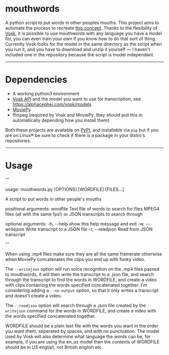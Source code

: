 # mouthwords
A python script to put words in other peoples mouths.
This project aims to automate the process to recreate [this concept](https://youtu.be/slGYJfPtW7c).
Thanks to the flexibility of [Vosk](https://github.com/alphacep/vosk-api), it is possible to use mouthwords
with any language you have a model for, you can even train your own if you know how to do that sort of thing.
Currently Vosk looks for the model in the same directory as the script when you run it, and you have to download
and unzip it yourself — I haven't included one in the repository because the script is model independant.

---

# Dependencies
- A working python3 environment
- [Vosk API](https://github.com/alphacep/vosk-api) and the model you want to use for transcription, see <https://alphacephei.com/vosk/models>
- [MoviePy](https://github.com/Zulko/moviepy)
- ffmpeg (required by Vosk and MoviePy, they should pull this in automatically depending how you install them)

Both these projects are available on [PyPI](https://pypi.org/), and installable via `pip`
but if you are on Linux® be sure to check if there is a package in your distro's repositories.

---

# Usage

'''

usage: mouthwords.py [OPTIONS] [WORDFILE] [FILES...]

A script to put words in other people's mouths

positional arguments:
  wordfile         Text file of words to search for
  files            MPEG4 files (all with the same fps!) or JSON transcripts to search through

optional arguments:
  -h, --help       show this help message and exit
  -w, --writejson  Write transcript to a JSON file
  -r, --readjson   Read from JSON transcript

'''

When using .mp4 files make sure they are all the same framerate otherwise when MoviePy concatenates the clips
you end up with funky video.

The `--writejson` option will run voice recognition on the .mp4 files passed to mouthwords, it will then write the transcript to
a .json file, and search through 
the transcript to find the words in WORDFILE, and create a video with clips containing the words specified concatenated together.
I'm considering adding a `--no-output` option, so that it only writes a transcript and doesn't create a video.

The `--readjson` option will search through a .json file created by the `--writejson` command for the words in WORDFILE, and create
a video with the words specified concatenated together.

WORDFILE should be a plain text file with the words you want in the order you want them, seperated by spaces, and with no punctuation.
The model used by Vosk will also determine what language the words can be, for example, if you are using the en_us model then the contents
of WORDFILE should be in US english, not British english etc.
